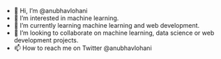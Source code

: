 - 👋 Hi, I’m @anubhavlohani
- 👀 I’m interested in machine learning.
- 🌱 I’m currently learning machine learning and web development.
- 💞️ I’m looking to collaborate on machine learning, data science or web development projects.
- 📫 How to reach me on Twitter @anubhavlohani

<!---
anubhavlohani/anubhavlohani is a ✨ special ✨ repository because its `README.md` (this file) appears on your GitHub profile.
You can click the Preview link to take a look at your changes.
--->
